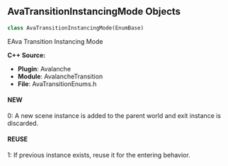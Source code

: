 ## AvaTransitionInstancingMode Objects

```python
class AvaTransitionInstancingMode(EnumBase)
```

EAva Transition Instancing Mode

**C++ Source:**

- **Plugin**: Avalanche
- **Module**: AvalancheTransition
- **File**: AvaTransitionEnums.h

<a id="unreal.AvaTransitionInstancingMode.NEW"></a>

#### NEW

0: A new scene instance is added to the parent world and exit instance is discarded.

<a id="unreal.AvaTransitionInstancingMode.REUSE"></a>

#### REUSE

1: If previous instance exists, reuse it for the entering behavior.

<a id="unreal.AvaTransitionLevelHideMode"></a>